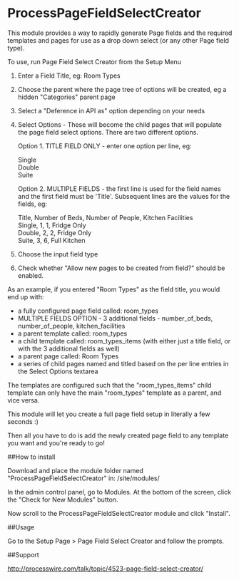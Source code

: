 ProcessPageFieldSelectCreator
=============================

This module provides a way to rapidly generate Page fields and the required templates and pages for use as a drop down select (or any other Page field type).

To use, run Page Field Select Creator from the Setup Menu

1. Enter a Field Title, eg: Room Types
2. Choose the parent where the page tree of options will be created, eg a hidden "Categories" parent page
3. Select a "Deference in API as" option depending on your needs
4. Select Options - These will become the child pages that will populate the page field select options. There are two different options.

    Option 1. TITLE FIELD ONLY - enter one option per line, eg:

    Single<br />
    Double<br />
    Suite


    Option 2. MULTIPLE FIELDS - the first line is used for the field names and the first field must be 'Title'. Subsequent lines are the values for the fields, eg:

    Title, Number of Beds, Number of People, Kitchen Facilities<br />
    Single, 1, 1, Fridge Only<br />
    Double, 2, 2, Fridge Only<br />
    Suite, 3, 6, Full Kitchen

5. Choose the input field type
6. Check whether "Allow new pages to be created from field?" should be enabled.

As an example, if you entered "Room Types" as the field title, you would end up with:

* a fully configured page field called: room_types
* MULTIPLE FIELDS OPTION - 3 additional fields - number_of_beds, number_of_people, kitchen_facilities
* a parent template called: room_types
* a child template called: room_types_items (with either just a title field, or with the 3 additional fields as well)
* a parent page called: Room Types
* a series of child pages named and titled based on the per line entries in the Select Options textarea

The templates are configured such that the "room_types_items" child template can only have the main "room_types" template as a parent, and vice versa.

This module will let you create a full page field setup in literally a few seconds :)

Then all you have to do is add the newly created page field to any template you want and you're ready to go!


##How to install

Download and place the module folder named "ProcessPageFieldSelectCreator" in: /site/modules/

In the admin control panel, go to Modules. At the bottom of the screen, click the "Check for New Modules" button.

Now scroll to the ProcessPageFieldSelectCreator module and click "Install".


##Usage

Go to the Setup Page > Page Field Select Creator and follow the prompts.


##Support

http://processwire.com/talk/topic/4523-page-field-select-creator/